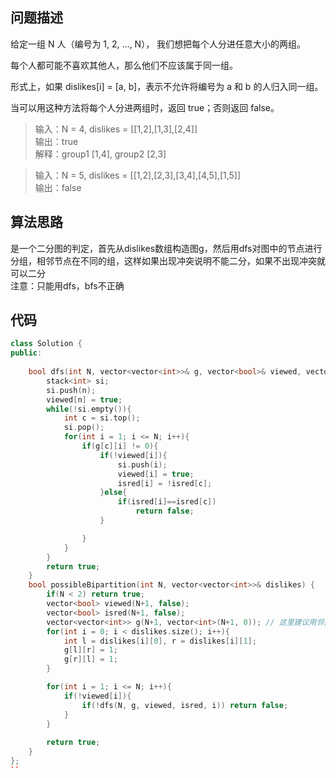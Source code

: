 ## 问题描述

给定一组 N 人（编号为 1, 2, ..., N）， 我们想把每个人分进任意大小的两组。

每个人都可能不喜欢其他人，那么他们不应该属于同一组。

形式上，如果 dislikes[i] = [a, b]，表示不允许将编号为 a 和 b 的人归入同一组。

当可以用这种方法将每个人分进两组时，返回 true；否则返回 false。

> 输入：N = 4, dislikes = [[1,2],[1,3],[2,4]]  
输出：true  
解释：group1 [1,4], group2 [2,3]  

> 输入：N = 5, dislikes = [[1,2],[2,3],[3,4],[4,5],[1,5]]  
输出：false

## 算法思路

是一个二分图的判定，首先从dislikes数组构造图g，然后用dfs对图中的节点进行分组，相邻节点在不同的组，这样如果出现冲突说明不能二分，如果不出现冲突就可以二分  
注意：只能用dfs，bfs不正确

## 代码

```c++
class Solution {
public:
    
    bool dfs(int N, vector<vector<int>>& g, vector<bool>& viewed, vector<bool>& isred, int n){
        stack<int> si;
        si.push(n);
        viewed[n] = true;
        while(!si.empty()){
            int c = si.top();
            si.pop();
            for(int i = 1; i <= N; i++){
                if(g[c][i] != 0){
                    if(!viewed[i]){
                        si.push(i);
                        viewed[i] = true;
                        isred[i] = !isred[c];
                    }else{
                        if(isred[i]==isred[c])
                            return false;
                    }

                }
            }
        }
        return true;
    }
    bool possibleBipartition(int N, vector<vector<int>>& dislikes) {
        if(N < 2) return true;
        vector<bool> viewed(N+1, false);
        vector<bool> isred(N+1, false);
        vector<vector<int>> g(N+1, vector<int>(N+1, 0)); // 这里建议用邻接矩阵
        for(int i = 0; i < dislikes.size(); i++){
            int l = dislikes[i][0], r = dislikes[i][1];
            g[l][r] = 1;
            g[r][l] = 1;
        }

        for(int i = 1; i <= N; i++){
            if(!viewed[i]){
                if(!dfs(N, g, viewed, isred, i)) return false;
            }
        }
        
        return true;
    }
};
``